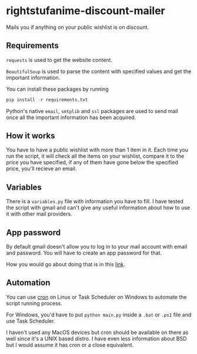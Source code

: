# rightstufanime-discount-mailer

Mails you if anything on your public wishlist is on discount.

## Requirements

`requests` is used to get the website content.

`BeautifulSoup` is used to parse the content with specified values and get the important information.

You can install these packages by running

```Python
pip install -r requirements.txt
```

Python's native `email`, `smtplib` and `ssl` packages are used to send mail once all the important information has been acquired.

## How it works

You have to have a public wishlist with more than 1 item in it. Each time you run the script, it will check all the items on your wishlist, compare it to the price you have specified, if any of them have gone below the specified price, you'll recieve an email.

## Variables

There is a `variables.py` file with information you have to fill. I have tested the script with gmail and can't give any useful information about how to use it with other mail providers.

## App password

By default gmail doesn't allow you to log in to your mail account with email and password. You will have to create an app password for that.

How you would go about doing that is in this [link](https://help.warmupinbox.com/en/articles/4934806-configure-for-google-workplace-with-two-factor-authentication-2fa).

## Automation

You can use [cron](https://opensource.com/article/17/11/how-use-cron-linux) on Linux or Task Scheduler on Windows to automate the script running process.

For Windows, you'd have to put `python main.py` inside a `.bat` or `.ps1` file and use Task Scheduler.

I haven't used any MacOS devices but cron should be available on there as well since it's a UNIX based distro. I have even less information about BSD but I would assume it has cron or a close equivalent.

